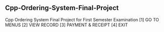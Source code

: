 ## Cpp-Ordering-System-Final-Project

Cpp Ordering System Final Project for First Semester Examination
      [1] GO TO MENUS
      [2] VIEW RECORD
      [3] PAYMENT & RECEIPT
      [4] EXIT
